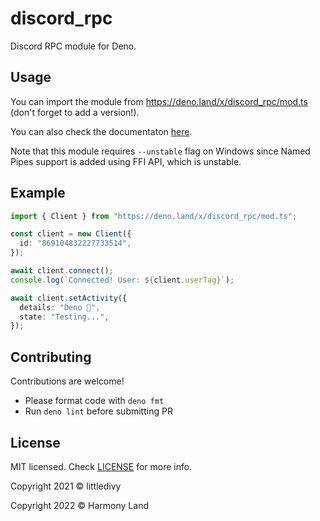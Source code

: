 # discord_rpc

Discord RPC module for Deno.

## Usage

You can import the module from https://deno.land/x/discord_rpc/mod.ts (don't
forget to add a version!).

You can also check the documentaton
[here](https://doc.deno.land/https://deno.land/x/discord_rpc/mod.ts).

Note that this module requires `--unstable` flag on Windows since Named Pipes
support is added using FFI API, which is unstable.

## Example

```typescript
import { Client } from "https://deno.land/x/discord_rpc/mod.ts";

const client = new Client({
  id: "869104832227733514",
});

await client.connect();
console.log(`Connected! User: ${client.userTag}`);

await client.setActivity({
  details: "Deno 🦕",
  state: "Testing...",
});
```

## Contributing

Contributions are welcome!

- Please format code with `deno fmt`
- Run `deno lint` before submitting PR

## License

MIT licensed. Check [LICENSE](./LICENSE) for more info.

Copyright 2021 © littledivy

Copyright 2022 © Harmony Land
